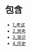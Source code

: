 # 包含
+ [1_考试](1_考试/README.md)
+ [2_思考](2_思考/README.md)
+ [3_常识](3_常识/README.md)
+ [4_历史](4_历史/README.md)